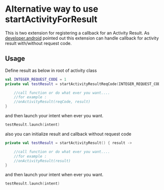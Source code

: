 # Alternative way to use startActivityForResult

This is two extension for registering a callback for an Activity Result. As [developer.android](https://developer.android.com/training/basics/intents/result) pointed out this extension can handle callback for activity result with/without request code.

## Usage


Define result as below in root of activity class
```kotlin
val INTEGER_REQUEST_CODE = 1
private val testResult = startActivityResultReqCode(INTEGER_REQUEST_CODE) { result, reqCode ->

    //call function or do what ever you want.... 
    //for example :
    //onActivityResult(reqCode, result)    
}

```
 and then launch your intent when ever you want.
```kotlin
testResult.launch(intent)

```
also you can initialize result and callback without request code

```kotlin
private val testResult = startActivityResult() { result ->

    //call function or do what ever you want.... 
    //for example :
    //onActivityResult(result)    
}

```
 and then launch your intent when ever you want.
```kotlin
testResult.launch(intent)

```
